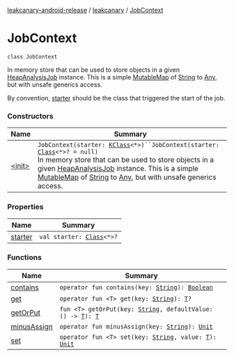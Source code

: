 [leakcanary-android-release](../../index.md) / [leakcanary](../index.md) / [JobContext](./index.md)

# JobContext

`class JobContext`

In memory store that can be used to store objects in a given [HeapAnalysisJob](../-heap-analysis-job/index.md) instance.
This is a simple [MutableMap](https://kotlinlang.org/api/latest/jvm/stdlib/kotlin.collections/-mutable-map/index.html) of [String](https://kotlinlang.org/api/latest/jvm/stdlib/kotlin/-string/index.html) to [Any](https://kotlinlang.org/api/latest/jvm/stdlib/kotlin/-any/index.html), but with unsafe generics access.

By convention, [starter](starter.md) should be the class that triggered the start of the job.

### Constructors

| Name | Summary |
|---|---|
| [&lt;init&gt;](-init-.md) | `JobContext(starter: `[`KClass`](https://kotlinlang.org/api/latest/jvm/stdlib/kotlin.reflect/-k-class/index.html)`<*>)``JobContext(starter: `[`Class`](https://docs.oracle.com/javase/6/docs/api/java/lang/Class.html)`<*>? = null)`<br>In memory store that can be used to store objects in a given [HeapAnalysisJob](../-heap-analysis-job/index.md) instance. This is a simple [MutableMap](https://kotlinlang.org/api/latest/jvm/stdlib/kotlin.collections/-mutable-map/index.html) of [String](https://kotlinlang.org/api/latest/jvm/stdlib/kotlin/-string/index.html) to [Any](https://kotlinlang.org/api/latest/jvm/stdlib/kotlin/-any/index.html), but with unsafe generics access. |

### Properties

| Name | Summary |
|---|---|
| [starter](starter.md) | `val starter: `[`Class`](https://docs.oracle.com/javase/6/docs/api/java/lang/Class.html)`<*>?` |

### Functions

| Name | Summary |
|---|---|
| [contains](contains.md) | `operator fun contains(key: `[`String`](https://kotlinlang.org/api/latest/jvm/stdlib/kotlin/-string/index.html)`): `[`Boolean`](https://kotlinlang.org/api/latest/jvm/stdlib/kotlin/-boolean/index.html) |
| [get](get.md) | `operator fun <T> get(key: `[`String`](https://kotlinlang.org/api/latest/jvm/stdlib/kotlin/-string/index.html)`): `[`T`](get.md#T)`?` |
| [getOrPut](get-or-put.md) | `fun <T> getOrPut(key: `[`String`](https://kotlinlang.org/api/latest/jvm/stdlib/kotlin/-string/index.html)`, defaultValue: () -> `[`T`](get-or-put.md#T)`): `[`T`](get-or-put.md#T) |
| [minusAssign](minus-assign.md) | `operator fun minusAssign(key: `[`String`](https://kotlinlang.org/api/latest/jvm/stdlib/kotlin/-string/index.html)`): `[`Unit`](https://kotlinlang.org/api/latest/jvm/stdlib/kotlin/-unit/index.html) |
| [set](set.md) | `operator fun <T> set(key: `[`String`](https://kotlinlang.org/api/latest/jvm/stdlib/kotlin/-string/index.html)`, value: `[`T`](set.md#T)`): `[`Unit`](https://kotlinlang.org/api/latest/jvm/stdlib/kotlin/-unit/index.html) |

